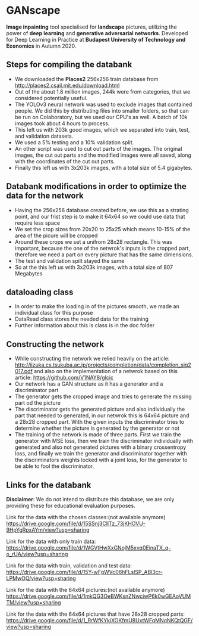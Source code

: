 # GANscape
**Image inpainting** tool specialised for **landscape** pictures, utilizing the power of **deep learning** and **generative adversarial networks**. Developed for Deep Learning in Practice at **Budapest University of Technology and Economics** in Autumn 2020.

## Steps for compiling the databank
- We downloaded the **Places2** 256x256 train database from http://places2.csail.mit.edu/download.html
- Out of the about 1.8 million images, 244k were from categories, that we considered potentially useful.
- The YOLOv3 neural network was used to exclude images that contained people. We did this by distributing files into smaller folders, so that can be run on Colaboratory, but we used our CPU's as well. A batch of 10k images took about 4 hours to process.
- This left us with 203k good images, which we separated into train, test, and validation datasets.
- We used a 5% testing and a 10% validation split.
- An other script was used to cut out parts of the images. The original images, the cut out parts and the modified images were all saved, along with the coordinates of the cut out parts.
- Finally this left us with 3x203k images, with a total size of 5.4 gigabytes.

## Databank modifications in order to optimize the data for the network
- Having the 256x256 database created before, we use this as a strating point, and our frist step is to make it 64x64 so we could use data that require less space
- We set the crop sizes from 20x20 to 25x25 which means 10-15% of the area of the picure will be cropped
- Around these crops we set a unifrom 28x28 rectangle. This was important, because the one of the netwrok's inputs is the cropped part, therefore we need a part on every picture that has the same dimensions.
- The test and validation spilt stayed the same
- So at the this left us with 3x203k images, with a total size of 807 Megabytes

## dataloading class
- In order to make the loading in of the pictures smooth, we made an individual class for this purpose
- DataRead class stores the needed data for the training 
- Further information about this is class is in the doc folder

## Constructing the network
- While constructing the network we relied heavily on the article: http://iizuka.cs.tsukuba.ac.jp/projects/completion/data/completion_sig2017.pdf and also on the implementation of a netwrok based on this article: https://github.com/V1NAY8/glcic
- Our network has a GAN structure as it has a generator and a discriminator part
- The generator gets the cropped image and tries to generate the missing part od the picture
- The discriminator gets the generated picture and also individually the part that needed to generated, in our netwrok this is 64x64 picture and a  28x28 cropped part. With the given inputs the discriminator tries to determine whether the picture is generated by the generator or not
- The training of the network is made of three parts. First we train the generator with MSE loss, then we train the discriminator individually with generated and also not generated pictures with a binary crossentropy loss, and finally we train the generator and discriminator together with the discriminators weights locked with a joint loss, for the generator to be able to fool the discriminator.


## Links for the databank

**Disclaimer**: We do not intend to distribute this database, we are only providing these for educational evaluation purposes.

Link for the data with the chosen classes:(not available anymore)
https://drive.google.com/file/d/15SSnj3CllTz_73jKHOVU-9HpYgRpxAYm/view?usp=sharing

Link for the data with only train data:
https://drive.google.com/file/d/1WGVtHwXxGNojM5xvq0EinaTX_q-o_rUA/view?usp=sharing

Link for the data with train, validation and test data:
https://drive.google.com/file/d/15Y-wFgWVc06hFLslSP_ABl3cr-LPMwOQ/view?usp=sharing

Link for the data with the 64x64 pictures:(not available anymore)
https://drive.google.com/file/d/1mkQG3OeBWKsnZNwciwP6k0wGEAoVUMTM/view?usp=sharing

Link for the data with the 64x64 pictures that have 28x28 cropped parts:
https://drive.google.com/file/d/1_RrWfKYkiXOKfmU8UxtWFqMNqNKQtQGF/view?usp=sharing
